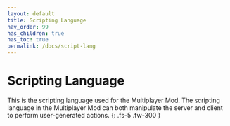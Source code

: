 ```yaml
---
layout: default
title: Scripting Language
nav_order: 99
has_children: true
has_toc: true
permalink: /docs/script-lang
---
```


# Scripting Language

This is the scripting language used for the Multiplayer Mod. The scripting language in the Multiplayer Mod can both manipulate the server and client to perform user-generated actions.
{: .fs-5 .fw-300 }
